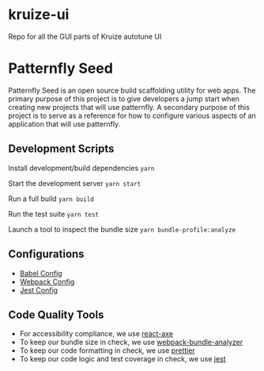 # kruize-ui
Repo for all the GUI parts of Kruize autotune UI
# Patternfly Seed

Patternfly Seed is an open source build scaffolding utility for web apps. The primary purpose of this project is to give developers a jump start when creating new projects that will use patternfly. A secondary purpose of this project is to serve as a reference for how to configure various aspects of an application that will use patternfly.

## Development Scripts

Install development/build dependencies
`yarn`

Start the development server
`yarn start`

Run a full build
`yarn build`

Run the test suite
`yarn test`

Launch a tool to inspect the bundle size
`yarn bundle-profile:analyze`

## Configurations
* [Babel Config](./babel.config.js)
* [Webpack Config](./webpack.config.js)
* [Jest Config](./jest.config.js)

## Code Quality Tools
* For accessibility compliance, we use [react-axe](https://github.com/dequelabs/react-axe)
* To keep our bundle size in check, we use [webpack-bundle-analyzer](https://github.com/webpack-contrib/webpack-bundle-analyzer)
* To keep our code formatting in check, we use [prettier](https://github.com/prettier/prettier)
* To keep our code logic and test coverage in check, we use [jest](https://github.com/facebook/jest)
